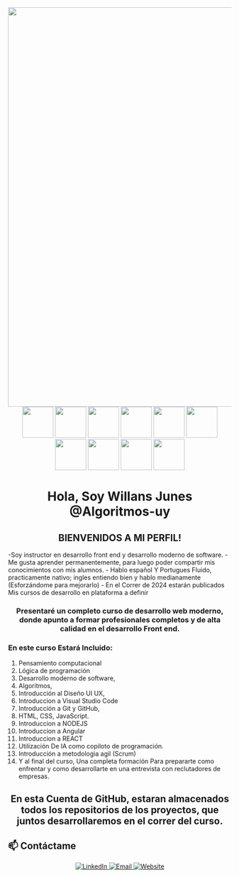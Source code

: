 <div id="header" align="center"> 
  <img decoding="async" src="https://www.shutterstock.com/image-photo/panorama-shot-frontend-developer-team-600nw-2294268357.jpg"  width="900" heigth="300"/>
</div>
<div id="techs" align="center">
  <img decoding="async" src="https://www.algoritmos.uy/assets/images/tecnologias/html5.svg" width ="70"/>
  <img decoding="async" src="https://www.algoritmos.uy/assets/images/tecnologias/css3.svg" width ="70"/>
  <img decoding="async" src="https://www.algoritmos.uy/assets/images/tecnologias/Bootstrap.svg" width ="70"/>
  <img decoding="async" src="https://www.algoritmos.uy/assets/images/tecnologias/javascript-file.svg" width ="70"/>
  <img decoding="async" src="https://www.algoritmos.uy/assets/images/tecnologias/Angular.svg" width ="70"/>
  <img decoding="async" src="https://www.algoritmos.uy/assets/images/tecnologias/atom.svg" width ="70"/>
  <img decoding="async" src="https://www.algoritmos.uy/assets/images/tecnologias/SASS.svg" width ="70"/>
  <img decoding="async" src="https://www.algoritmos.uy/assets/images/tecnologias/TypeScript.svg" width ="70"/>
  <img decoding="async" src="https://www.algoritmos.uy/assets/images/tecnologias/openaigpt.svg" width ="70"/>
  <img decoding="async" src="https://www.algoritmos.uy/assets/img/brand-python.svg" width ="70"/>
</div>
<h1 align = "center"> Hola, Soy Willans Junes  @Algoritmos-uy</h1>
<h2 align = "center">BIENVENIDOS A MI PERFIL!</h2> 
-Soy instructor en desarrollo front end y desarrollo moderno de software.
- Me gusta aprender  permanentemente, para luego poder compartir mis conocimientos con mis alumnos.
- Hablo español Y Portugues Fluido, practicamente nativo; ingles entiendo bien y hablo medianamente (Esforzándome para mejorarlo)
- En el Correr de 2024 estarán publicados Mis cursos de desarrollo en plataforma a definir
<h3 align = "center">Presentaré un completo curso de desarrollo web moderno, donde apunto a formar profesionales completos y de alta calidad en el desarrollo Front end.</h3>
<h3 >En este curso Estará Incluido: </h3>
 
1. Pensamiento computacional
2. Lógica de programación
3. Desarrollo moderno de software,
4. Algoritmos,
5. Introducción al Diseño UI UX,
6. Introduccion a Visual Studio Code
7. Introducción a Git y GitHub,
8. HTML, CSS, JavaScript.
9. Introduccion a NODEJS
10. Introduccion a Angular
11. Introduccion a REACT
12. Utilización De IA como copiloto de programación.
13. Introducción a metodologia agil (Scrum)
14. Y al final del curso, Una completa formación Para prepararte como enfrentar y como desarrollarte en una entrevista con reclutadores de empresas.

<h2 align = "center">En esta Cuenta de GitHub, estaran almacenados todos los repositorios de los proyectos, que juntos desarrollaremos en el correr del curso.</h2>

## 📫 Contáctame

<p align="center">
  <a href= "https://www.linkedin.com/in/willans-junes/" target="blank" >
    <img src="https://img.shields.io/badge/LinkedIn-0A66C2?style=for-the-badge&logo=linkedin&logoColor=white"  alt="LinkedIn">
  </a>
  <a href="mailto:wjdev@algoritmos.uy">
    <img src="https://img.shields.io/badge/Email-D14836?style=for-the-badge&logo=gmail&logoColor=white" alt="Email">
  </a>
  <a href="https://algoritmos.uy">
    <img alt="Website" src="https://img.shields.io/website?url=https://algoritmos.uy" heigth="15" target="blank">
  </a>
</p>


